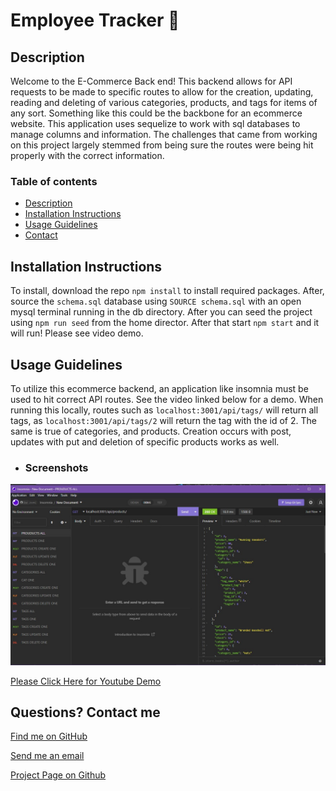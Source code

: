 # Employee Tracker 🤑

## Description
Welcome to the E-Commerce Back end! This backend allows for API requests to be made to specific routes to allow for the creation, updating, reading and deleting of various categories, products, and tags for items of any sort. Something like this could be the backbone for an ecommerce website. This application uses sequelize to work with sql databases to manage columns and information. The challenges that came from working on this project largely stemmed from being sure the routes were being hit properly with the correct information.

### Table of contents
- [Description](#description)
- [Installation Instructions](#installation-instructions)
- [Usage Guidelines](#usage-guidelines)
- [Contact](#contact)

## Installation Instructions
To install, download the repo ```npm install``` to install required packages. After, source the ```schema.sql``` database using ```SOURCE schema.sql``` with an open mysql terminal running in the db directory. After you can seed the project using ```npm run seed``` from the home director. After that start ```npm start``` and it will run! Please see video demo.

## Usage Guidelines
To utilize this ecommerce backend, an application like insomnia must be used to hit correct API routes. See the video linked below for a demo. When running this locally, routes such as ```localhost:3001/api/tags/``` will return all tags, as ```localhost:3001/api/tags/2``` will return the tag with the id of 2. The same is true of categories, and products. Creation occurs with post, updates with put and deletion of specific products works as well. 

* ### Screenshots

![Image of insomnia hitting route](./assets/images/demo.jpg)

[Please Click Here for Youtube Demo](https://www.youtube.com/watch?v=E1haxnn3R9M)

## Questions? Contact me

[Find me on GitHub](https://github.com/hburnton)

[Send me an email](mailto:hburnton@gmail.com)

[Project Page on Github](https://github.com/HBurnton/E-Commerce_Back_End)